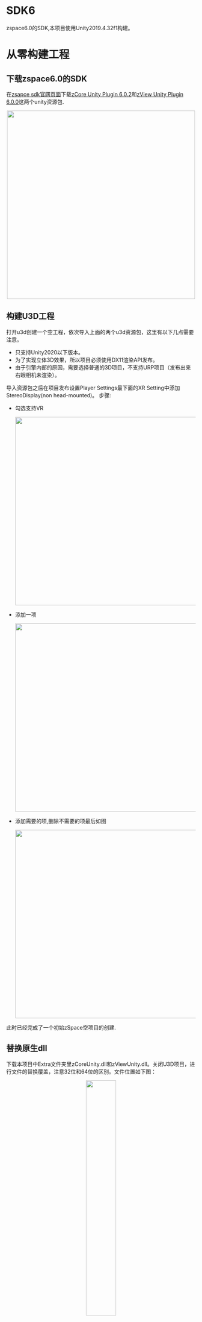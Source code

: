 # SDK6
zspace6.0的SDK,本项目使用Unity2019.4.32f1构建。

# 从零构建工程
## 下载zspace6.0的SDK
在[zsapce sdk官网页面](https://developer.zspace.com/downloads)下载[zCore Unity Plugin 6.0.2](https://cdn.zspace.com/downloads/developer-resources/zCore-6.0.2.unitypackage)和[zView Unity Plugin 6.0.0](https://cdn.zspace.com/downloads/developer-resources/zView-6.0.0.unitypackage)这两个unity资源包.

<div align=center><img src="https://user-images.githubusercontent.com/15939998/145576244-dc03240d-0d6c-4e31-b486-590e82ef3a96.png" width="500"></div>


## 构建U3D工程
打开u3d创建一个空工程，依次导入上面的两个u3d资源包，这里有以下几点需要注意。

* 只支持Unity2020以下版本。
* 为了实现立体3D效果，所以项目必须使用DX11渲染API发布。
* 由于引擎内部的原因，需要选择普通的3D项目，不支持URP项目（发布出来右眼相机未渲染）。

导入资源包之后在项目发布设置Player Settings最下面的XR Setting中添加StereoDisplay(non head-mounted)。
步骤:
* 勾选支持VR 
    <div align=center><img src="https://user-images.githubusercontent.com/15939998/145576258-13bc0240-dc00-4e5b-9e0a-68ac0a330721.png" width="500"></div>

* 添加一项
    <div align=center><img src="https://user-images.githubusercontent.com/15939998/145576266-e0d55822-181e-419b-a915-8f44bf20f77e.png" width="500"></div>

* 添加需要的项,删除不需要的项最后如图
  <div align=center><img src="https://user-images.githubusercontent.com/15939998/145576266-e0d55822-181e-419b-a915-8f44bf20f77e.png" width="500"></div>

此时已经完成了一个初始zSpace空项目的创建.

## 替换原生dll
下载本项目中Extra文件夹里zCoreUnity.dll和zViewUnity.dll。关闭U3D项目，进行文件的替换覆盖，注意32位和64位的区别。文件位置如下图：
<div align=center><img src="https://user-images.githubusercontent.com/15939998/145577352-fc275711-e82d-4376-b23c-effcf19fd4c1.png" width="40%"></div>

## 修改两处屏幕分辨率相关的代码
由于它原来的代码中使用了屏幕分辨率,在4k屏等超高清屏幕下会有问题,所以我们应该把分辨率都统一在1920x1080.
1. ZApplicationWindow.cs的33行开始
``` c#
        public static RectInt Rect
        {
            get
            {
                // dx:统一1920x1080
                return new RectInt(0, 0, 1920, 1080);
//#if UNITY_EDITOR
//                // Grab the position and size of the GameView window
//                // when running from the editor.
//                EditorWindow gameViewWindow = 
//                    EditorWindowExtensions.GetGameViewWindow();

//                return gameViewWindow.GetRect();
//#elif UNITY_STANDALONE_WIN
//                // Grab the position and size of the standalone player's
//                // window when running a standalone build.
//                int x = 0;
//                int y = 0;
//                ZPlugin.GetWindowPosition(out x, out y);

//                return new RectInt(x, y, Screen.width, Screen.height);
//#else
//                return new RectInt(0, 0, Screen.width, Screen.height);
//#endif
            }
        }

        /// <summary>
        /// The size in pixels of the application window.
        /// </summary>
        /// 
        /// <remarks>
        /// When running from the Unity Editor, the size corresponds 
        /// to the Game View window.
        /// </remarks>
        public static Vector2Int Size
        {
            get
            {
#if UNITY_EDITOR
                return Rect.size;
#else
                return new Vector2Int(1920, 1080);
#endif
            }
        }
```

2. VirtualCameraStandard.cs文件中134行起
``` c#
// Get the current viewport size.
//UInt16 imageWidth = (UInt16)Screen.currentResolution.width;
//UInt16 imageHeight = (UInt16)Screen.currentResolution.height;
// dx:统一1920x1080
UInt16 imageWidth = 1920;
UInt16 imageHeight = 1080;
```